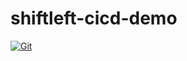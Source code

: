 # shiftleft-cicd-demo

[![Git](https://app.soluble.cloud/api/v1/public/badges/f97ae4b8-3aa2-4ce9-b7d1-acd3cf3fb860.svg?orgId=288883884012)](https://app.soluble.cloud/repos/details/github.com/dasalebr/shiftleft-cicd-demo?orgId=288883884012)  
